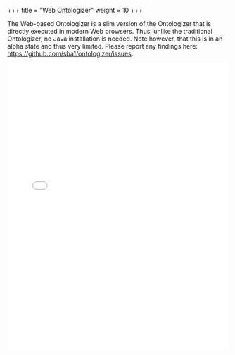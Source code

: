+++
title = "Web Ontologizer"
weight = 10
+++

The Web-based Ontologizer is a slim version of the Ontologizer that is directly
executed in modern Web browsers. Thus, unlike the traditional Ontologizer, no Java
installation is needed. Note however, that this is in an alpha state and thus very
limited. Please report any findings here: https://github.com/sba1/ontologizer/issues.

<iframe src="../web/index.html" style="width: 100%; height: 650px; box-sizing: border-box;" frameBorder="0">
The Web Ontologizer needs a browser with IFrame support.
</iframe>
